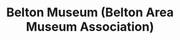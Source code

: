 ---
layout: repo
title: "Belton Museum (Belton Area Museum Association)"
id: 1883
permalink: repos/1883/
---